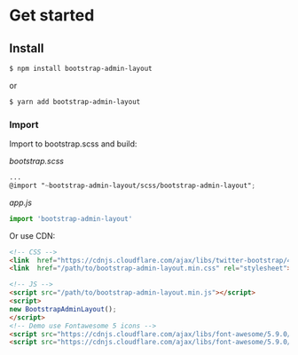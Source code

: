 # Get started

## Install

```bash
$ npm install bootstrap-admin-layout
```
or
```bash
$ yarn add bootstrap-admin-layout
```

### Import

Import to bootstrap.scss and build:

*bootstrap.scss*
```scss
...
@import "~bootstrap-admin-layout/scss/bootstrap-admin-layout";
```

*app.js*
```js
import 'bootstrap-admin-layout'
```

Or use CDN:
```html
<!-- CSS -->
<link  href="https://cdnjs.cloudflare.com/ajax/libs/twitter-bootstrap/4.3.1/css/bootstrap.min.css" rel="stylesheet"><!-- Bootstrap 4 is required -->
<link  href="/path/to/bootstrap-admin-layout.min.css" rel="stylesheet">

<!-- JS -->
<script src="/path/to/bootstrap-admin-layout.min.js"></script>
<script>
new BootstrapAdminLayout();
</script>
<!-- Demo use Fontawesome 5 icons -->
<script src="https://cdnjs.cloudflare.com/ajax/libs/font-awesome/5.9.0/js/fontawesome.min.js"></script>
<script src="https://cdnjs.cloudflare.com/ajax/libs/font-awesome/5.9.0/js/solid.min.js"></script>
```
